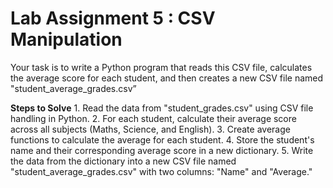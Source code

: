
# Lab Assignment 5 : CSV Manipulation

Your task is to write a Python program that reads this CSV file, calculates the average score for
each student, and then creates a new CSV file named "student_average_grades.csv”

**Steps to Solve**
    1. Read the data from "student_grades.csv" using CSV file handling in Python.
    2. For each student, calculate their average score across all subjects (Maths, Science, and English).
    3. Create average functions to calculate the average for each student.
    4. Store the student's name and their corresponding average score in a new dictionary.
    5. Write the data from the dictionary into a new CSV file named "student_average_grades.csv" with two columns: "Name" and "Average."
